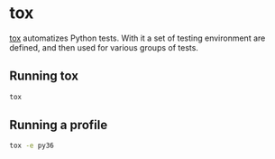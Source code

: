 # tox

[tox](https://tox.readthedocs.io) automatizes Python tests. With it a set of testing environment are defined, and then used for various groups of tests.

## Running tox

```bash
tox
```

## Running a profile

```bash
tox -e py36
```

